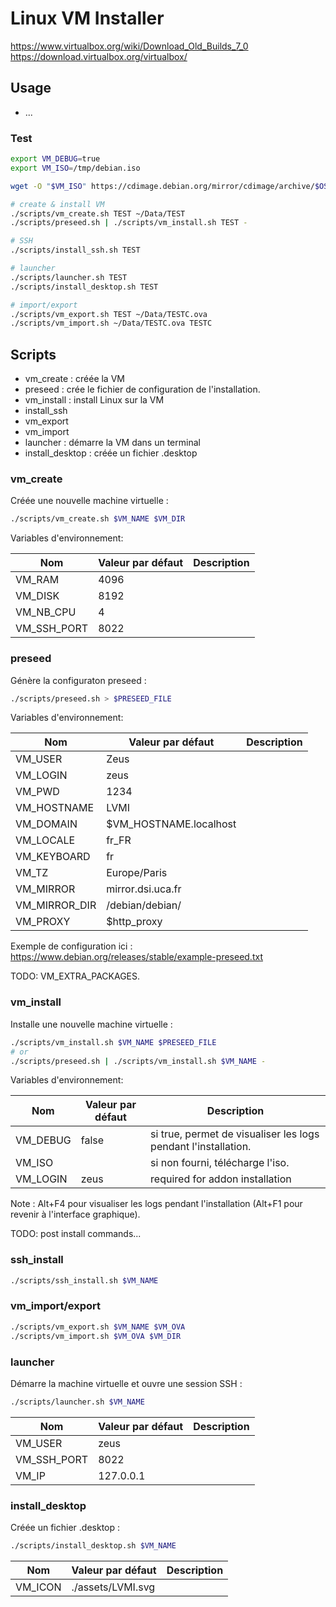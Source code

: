 # Linux VM Installer

https://www.virtualbox.org/wiki/Download_Old_Builds_7_0
https://download.virtualbox.org/virtualbox/

## Usage

- ...

### Test

```bash
export VM_DEBUG=true
export VM_ISO=/tmp/debian.iso

wget -O "$VM_ISO" https://cdimage.debian.org/mirror/cdimage/archive/$OS_VERSION/amd64/iso-dvd/debian-$OS_VERSION-amd64-DVD-1.iso

# create & install VM
./scripts/vm_create.sh TEST ~/Data/TEST
./scripts/preseed.sh | ./scripts/vm_install.sh TEST -

# SSH
./scripts/install_ssh.sh TEST

# launcher
./scripts/launcher.sh TEST
./scripts/install_desktop.sh TEST

# import/export
./scripts/vm_export.sh TEST ~/Data/TESTC.ova
./scripts/vm_import.sh ~/Data/TESTC.ova TESTC
```

## Scripts

- vm_create : créée la VM
- preseed : crée le fichier de configuration de l'installation.
- vm_install : install Linux sur la VM
- install_ssh
- vm_export
- vm_import
- launcher : démarre la VM dans un terminal
- install_desktop : créée un fichier .desktop

### vm_create

Créée une nouvelle machine virtuelle :
```bash
./scripts/vm_create.sh $VM_NAME $VM_DIR
```

Variables d'environnement:

|Nom|Valeur par défaut|Description|
|--|--|--|
|VM_RAM|4096||
|VM_DISK|8192||
|VM_NB_CPU|4||
|VM_SSH_PORT|8022||

### preseed

Génère la configuraton preseed :
```bash
./scripts/preseed.sh > $PRESEED_FILE
```

Variables d'environnement:

|Nom|Valeur par défaut|Description|
|--|--|--|
|VM_USER|Zeus||
|VM_LOGIN|zeus||
|VM_PWD|1234||
|VM_HOSTNAME|LVMI||
|VM_DOMAIN|$VM_HOSTNAME.localhost||
|VM_LOCALE|fr_FR||
|VM_KEYBOARD|fr||
|VM_TZ|Europe/Paris||
|VM_MIRROR|mirror.dsi.uca.fr||
|VM_MIRROR_DIR|/debian/debian/||
|VM_PROXY|$http_proxy||

Exemple de configuration ici : https://www.debian.org/releases/stable/example-preseed.txt

TODO: VM_EXTRA_PACKAGES.

### vm_install

Installe une nouvelle machine virtuelle :
```bash
./scripts/vm_install.sh $VM_NAME $PRESEED_FILE
# or
./scripts/preseed.sh | ./scripts/vm_install.sh $VM_NAME -
```

Variables d'environnement:

|Nom|Valeur par défaut|Description|
|--|--|--|
|VM_DEBUG|false|si true, permet de visualiser les logs pendant l'installation.|
|VM_ISO||si non fourni, télécharge l'iso.|
|VM_LOGIN|zeus|required for addon installation|

Note : Alt+F4 pour visualiser les logs pendant l'installation (Alt+F1 pour revenir à l'interface graphique).

TODO: post install commands...

### ssh_install

```bash
./scripts/ssh_install.sh $VM_NAME
```


### vm_import/export

```bash
./scripts/vm_export.sh $VM_NAME $VM_OVA
./scripts/vm_import.sh $VM_OVA $VM_DIR
```

### launcher

Démarre la machine virtuelle et ouvre une session SSH :
```bash
./scripts/launcher.sh $VM_NAME
```

|Nom|Valeur par défaut|Description|
|--|--|--|
|VM_USER|zeus||
|VM_SSH_PORT|8022||
|VM_IP|127.0.0.1||


### install_desktop

Créée un fichier .desktop :
```bash
./scripts/install_desktop.sh $VM_NAME
```

|Nom|Valeur par défaut|Description|
|--|--|--|
|VM_ICON|./assets/LVMI.svg||